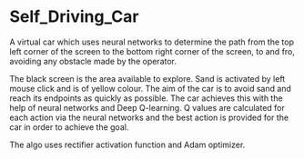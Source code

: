 # Self_Driving_Car
A virtual car which uses neural networks to determine the path from the top left corner of the screen to the bottom right corner of the screen, to and fro, avoiding any obstacle made by the operator.

The black screen is the area available to explore. Sand is activated by left mouse click and is of yellow colour. The aim of the car is to avoid sand and reach its endpoints as quickly as possible. The car achieves this with the help of neural networks and Deep Q-learning. Q values are calculated for each action via the neural networks and the best action is provided for the car in order to achieve the goal.

The algo uses rectifier activation function and Adam optimizer.
